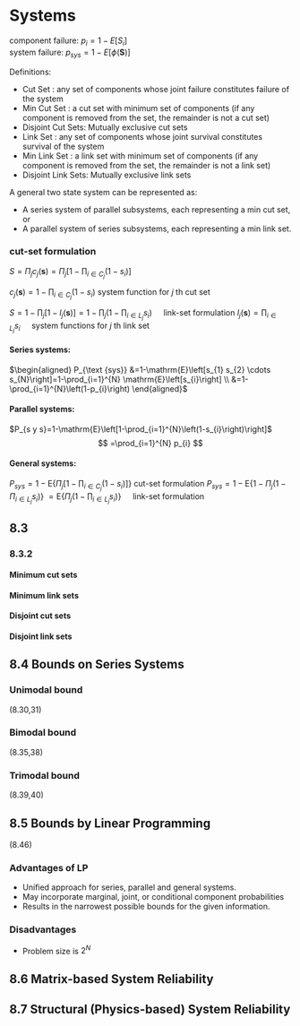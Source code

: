 # Systems

component failure: $p_i = 1-E[S_i]$\
system failure: $p_{sys} = 1-E[\phi(\mathbf{S})]$

Definitions:

- Cut Set : any set of components whose joint failure constitutes failure of
the system
- Min Cut Set : a cut set with minimum set of components (if any component
is removed from the set, the remainder is not a cut set)
- Disjoint Cut Sets: Mutually exclusive cut sets
- Link Set : any set of components whose joint survival constitutes survival
of the system
- Min Link Set : a link set with minimum set of components (if any component is removed from the set, the remainder is not a link set)
- Disjoint Link Sets: Mutually exclusive link sets

A general two state system can be represented as:

- A series system of parallel subsystems, each representing a min cut set, or
- A parallel system of series subsystems, each representing a min link set.

### cut-set formulation

$S=\Pi_{j} c_{j}(\mathbf{s})=\Pi_{j}\left[1-\prod_{i \in C_{j}}\left(1-s_{i}\right)\right] \quad$

$c_{j}(\mathbf{s})=1-\prod_{i \in C_{j}}\left(1-s_{i}\right)$ system function for $j$ th cut set

$S=1-\prod_{j}\left[1-l_{j}(\mathbf{s})\right]=1-\prod_{j}\left(1-\prod_{i \in L_{j}} s_{i}\right) \quad$ link-set formulation
$l_{j}(\mathbf{s})=\prod_{i \in L_{j}} s_{i} \quad$ system functions for $j$ th link set

#### Series systems:
$\begin{aligned} P_{\text {sys}} &=1-\mathrm{E}\left[s_{1} s_{2} \cdots s_{N}\right]=1-\prod_{i=1}^{N} \mathrm{E}\left[s_{i}\right] \\ &=1-\prod_{i=1}^{N}\left(1-p_{i}\right) \end{aligned}$
#### Parallel systems:
$P_{s y s}=1-\mathrm{E}\left[1-\prod_{i=1}^{N}\left(1-s_{i}\right)\right]$
$$
=\prod_{i=1}^{N} p_{i}
$$
#### General systems:
$P_{s y s}=1-\mathrm{E}\left\{\Pi_{j}\left[1-\prod_{i \in C_{j}}\left(1-s_{i}\right)\right]\right\}$ cut-set formulation
$P_{s y s}=1-\mathrm{E}\left\{1-\Pi_{j}\left(1-\Pi_{i \in L_{j}} s_{i}\right)\right\}$
$=\mathrm{E}\left\{\Pi_{j}\left(1-\prod_{i \in L_{j}} s_{i}\right)\right\} \quad$ link-set formulation

## 8.3 

### 8.3.2

#### Minimum cut sets

#### Minimum link sets

#### Disjoint cut sets

#### Disjoint link sets

## 8.4 Bounds on Series Systems

### Unimodal bound

(8.30,31)

### Bimodal bound

(8.35,38)

### Trimodal bound

(8.39,40)

## 8.5 Bounds by Linear Programming

(8.46)

### Advantages of LP

- Unified approach for series, parallel and general systems.
- May incorporate marginal, joint, or conditional component probabilities
- Results in the narrowest possible bounds for the given information.

### Disadvantages

- Problem size is $2^N$

## 8.6 Matrix-based System Reliability

## 8.7 Structural (Physics-based) System Reliability